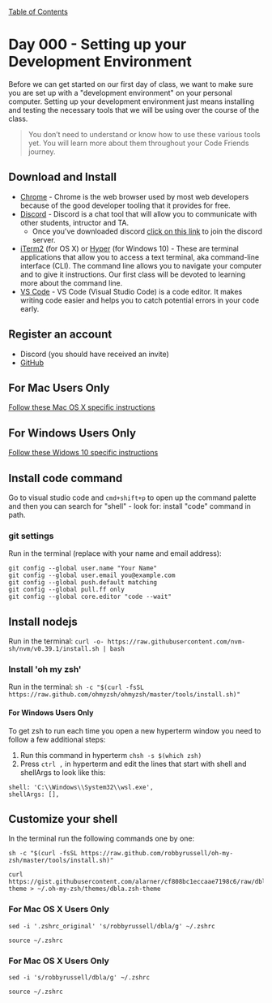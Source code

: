 [Table of Contents](/README.md)

# Day 000 - Setting up your Development Environment

Before we can get started on our first day of class, we want to make sure you are set up with a "development environment" on your personal computer. Setting up your development environment just means installing and testing the necessary tools that we will be using over the course of the class.

> You don’t need to understand or know how to use these various tools yet. You will learn more about them throughout your Code Friends journey. 

## Download and Install
* [Chrome](https://www.google.com/chrome/) - Chrome is the web browser used by most web developers because of the good developer tooling that it provides for free.
* [Discord](https://discord.com/download) - Discord is a chat tool that will allow you to communicate with other students, intructor and TA.
    * Once you've downloaded discord [click on this link](https://discord.gg/p37P2Xrj) to join the discord server.
* [iTerm2](https://www.iterm2.com/downloads.html) (for OS X) or [Hyper](https://hyper.is) (for Windows 10) - These are terminal applications that allow you to access a text terminal, aka command-line interface (CLI). The command line allows you to navigate your computer and to give it instructions. Our first class will be devoted to learning more about the command line.
* [VS Code](https://code.visualstudio.com/Download) - VS Code (Visual Studio Code) is a code editor. It makes writing code easier and helps you to catch potential errors in your code early.

## Register an account
* Discord (you should have received an invite)
* [GitHub](https://github.com/join)

## For Mac Users Only

[Follow these Mac OS X specific instructions](./mac.md)

## For Windows Users Only

[Follow these Widows 10 specific instructions](./windows.md)

## Install code command

Go to visual studio code and `cmd+shift+p` to open up the command palette and then you can search for "shell" - look for: install "code" command in path.

### git settings

Run in the terminal (replace with your name and email address):

```
git config --global user.name "Your Name"
git config --global user.email you@example.com
git config --global push.default matching
git config --global pull.ff only
git config --global core.editor "code --wait"
```

## Install nodejs

Run in the terminal: `curl -o- https://raw.githubusercontent.com/nvm-sh/nvm/v0.39.1/install.sh | bash`

### Install 'oh my zsh'

Run in the terminal: `sh -c "$(curl -fsSL https://raw.github.com/ohmyzsh/ohmyzsh/master/tools/install.sh)"`

#### For Windows Users Only

To get zsh to run each time you open a new hyperterm window you need to follow a few additional steps:

1. Run this command in hyperterm `chsh -s $(which zsh)`
2. Press `ctrl ,` in hyperterm and edit the lines that start with shell and shellArgs to look like this:

```
shell: 'C:\\Windows\\System32\\wsl.exe',
shellArgs: [],
```

## Customize your shell

In the terminal run the following commands one by one:

```
sh -c "$(curl -fsSL https://raw.github.com/robbyrussell/oh-my-zsh/master/tools/install.sh)"
```
```
curl https://gist.githubusercontent.com/alarner/cf808bc1eccaae7198c6/raw/dbla.zsh-theme > ~/.oh-my-zsh/themes/dbla.zsh-theme
```

### For Mac OS X Users Only
```
sed -i '.zshrc_original' 's/robbyrussell/dbla/g' ~/.zshrc
```
```
source ~/.zshrc
```
### For Mac OS X Users Only
```
sed -i 's/robbyrussell/dbla/g' ~/.zshrc
```
```
source ~/.zshrc
```
